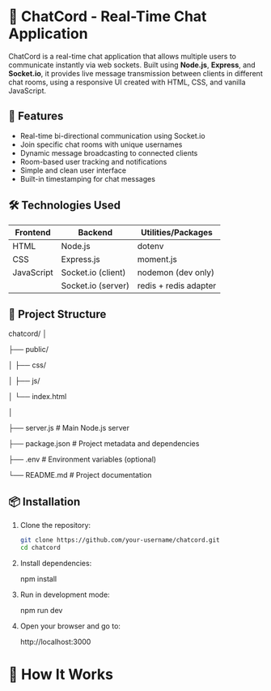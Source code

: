 # 💬 ChatCord - Real-Time Chat Application

ChatCord is a real-time chat application that allows multiple users to communicate instantly via web sockets. Built using **Node.js**, **Express**, and **Socket.io**, it provides live message transmission between clients in different chat rooms, using a responsive UI created with HTML, CSS, and vanilla JavaScript.

## 🚀 Features

- Real-time bi-directional communication using Socket.io
- Join specific chat rooms with unique usernames
- Dynamic message broadcasting to connected clients
- Room-based user tracking and notifications
- Simple and clean user interface
- Built-in timestamping for chat messages

## 🛠️ Technologies Used

| Frontend | Backend         | Utilities/Packages    |
|----------|------------------|------------------------|
| HTML     | Node.js          | dotenv                 |
| CSS      | Express.js       | moment.js              |
| JavaScript | Socket.io (client) | nodemon (dev only)   |
|          | Socket.io (server) | redis + redis adapter |

## 📁 Project Structure

chatcord/
│

├── public/

│ ├── css/

│ ├── js/

│ └── index.html

│

├── server.js # Main Node.js server

├── package.json # Project metadata and dependencies

├── .env # Environment variables (optional)

└── README.md # Project documentation

## 📦 Installation

1. Clone the repository:
   ```bash
   git clone https://github.com/your-username/chatcord.git
   cd chatcord

2. Install dependencies:

   npm install

3. Run in development mode:

   npm run dev

4. Open your browser and go to:

   http://localhost:3000

# 🧠 How It Works
